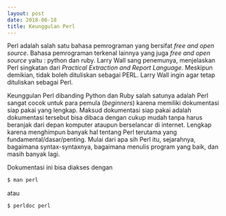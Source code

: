 ```yaml
---
layout: post
date: 2018-06-18
title: Keunggulan Perl
---
```


Perl adalah salah satu bahasa pemrograman yang bersifat _free and open source_. Bahasa pemrograman terkenal lainnya yang juga _free and open source_ yaitu : python dan ruby. Larry Wall sang penemunya, menjelaskan Perl singkatan dari _Practical Extraction and Report Language_. Meskipun demikian, tidak boleh dituliskan sebagai PERL. Larry Wall ingin agar tetap dituliskan sebagai Perl.
 
Keunggulan Perl dibanding Python dan Ruby salah satunya adalah Perl sangat cocok untuk para pemula (_beginners_) karena memiliki dokumentasi siap pakai yang lengkap. Maksud dokumentasi siap pakai adalah dokumentasi tersebut bisa dibaca dengan cukup mudah tanpa harus beranjak dari depan komputer ataupun berselancar di internet. Lengkap karena menghimpun banyak hal tentang Perl terutama yang fundamental/dasar/penting. Mulai dari apa sih Perl itu, sejarahnya, bagaimana syntax-syntaxnya, bagaimana menulis program yang baik, dan masih banyak lagi.

Dokumentasi ini bisa diakses dengan 

```bash
$ man perl
```

atau

```bash
$ perldoc perl
```
